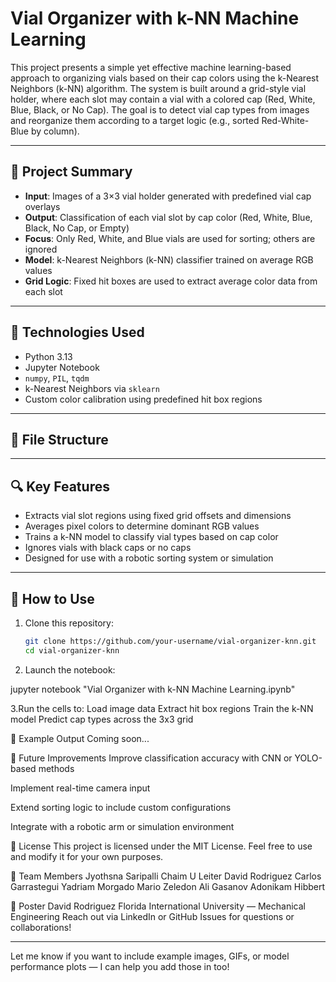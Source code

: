 # Vial Organizer with k-NN Machine Learning

This project presents a simple yet effective machine learning-based approach to organizing vials based on their cap colors using the k-Nearest Neighbors (k-NN) algorithm. The system is built around a grid-style vial holder, where each slot may contain a vial with a colored cap (Red, White, Blue, Black, or No Cap). The goal is to detect vial cap types from images and reorganize them according to a target logic (e.g., sorted Red-White-Blue by column).

---

## 🧠 Project Summary

- **Input**: Images of a 3×3 vial holder generated with predefined vial cap overlays
- **Output**: Classification of each vial slot by cap color (Red, White, Blue, Black, No Cap, or Empty)
- **Focus**: Only Red, White, and Blue vials are used for sorting; others are ignored
- **Model**: k-Nearest Neighbors (k-NN) classifier trained on average RGB values
- **Grid Logic**: Fixed hit boxes are used to extract average color data from each slot

---

## 🧰 Technologies Used

- Python 3.13
- Jupyter Notebook
- `numpy`, `PIL`, `tqdm`
- k-Nearest Neighbors via `sklearn`
- Custom color calibration using predefined hit box regions

---

## 📂 File Structure


---

## 🔍 Key Features

- Extracts vial slot regions using fixed grid offsets and dimensions
- Averages pixel colors to determine dominant RGB values
- Trains a k-NN model to classify vial types based on cap color
- Ignores vials with black caps or no caps
- Designed for use with a robotic sorting system or simulation

---

## 🚀 How to Use

1. Clone this repository:
   ```bash
   git clone https://github.com/your-username/vial-organizer-knn.git
   cd vial-organizer-knn

2. Launch the notebook:

jupyter notebook "Vial Organizer with k-NN Machine Learning.ipynb"

3.Run the cells to:
    Load image data
    Extract hit box regions
    Train the k-NN model
    Predict cap types across the 3x3 grid

📸 Example Output
Coming soon...

🧪 Future Improvements
Improve classification accuracy with CNN or YOLO-based methods

Implement real-time camera input

Extend sorting logic to include custom configurations

Integrate with a robotic arm or simulation environment

📝 License
This project is licensed under the MIT License. Feel free to use and modify it for your own purposes.

👥 Team Members
Jyothsna Saripalli
Chaim U Leiter
David Rodriguez
Carlos Garrastegui
Yadriam Morgado
Mario Zeledon
Ali Gasanov
Adonikam Hibbert


👤 Poster
David Rodriguez
Florida International University — Mechanical Engineering
Reach out via LinkedIn or GitHub Issues for questions or collaborations!


---

Let me know if you want to include example images, GIFs, or model performance plots — I can help you add those in too!


